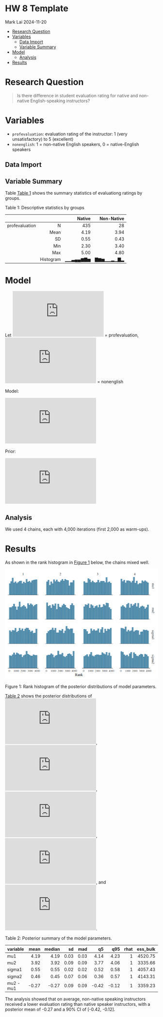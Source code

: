 # HW 8 Template
Mark Lai
2024-11-20

- [Research Question](#research-question)
- [Variables](#variables)
  - [Data Import](#data-import)
  - [Variable Summary](#variable-summary)
- [Model](#model)
  - [Analysis](#analysis)
- [Results](#results)

# Research Question

> Is there difference in student evaluation rating for native and
> non-native English-speaking instructors?

# Variables

- `profevaluation`: evaluation rating of the instructor: 1 (very
  unsatisfactory) to 5 (excellent)
- `nonenglish`: 1 = non-native English speakers, 0 = native-English
  speakers

## Data Import

## Variable Summary

Table <a href="#tbl-summ-var" class="quarto-xref">Table 1</a> shows the
summary statistics of evaluationg ratings by groups.

<div id="tbl-summ-var">

Table 1: Descriptive statistics by groups

<div class="cell-output-display">

|                |           |   Native | Non-Native |
|:---------------|----------:|---------:|-----------:|
| profevaluation |         N |      435 |         28 |
|                |      Mean |     4.19 |       3.94 |
|                |        SD |     0.55 |       0.43 |
|                |       Min |     2.30 |       3.40 |
|                |       Max |     5.00 |       4.80 |
|                | Histogram | ▁▁▃▄▄▆▇▅ |  ▇▆▅▁▁▂▁▇▂ |

</div>

</div>

# Model

Let ![Y](https://latex.codecogs.com/svg.latex?Y "Y") = profevaluation,
![G](https://latex.codecogs.com/svg.latex?G "G") = nonenglish

Model:

![\begin{aligned}
    Y\_{i, G = 0} & \sim N(\mu_1, \sigma_1) \\
    Y\_{i, G = 1} & \sim N(\mu_2, \sigma_2)
  \end{aligned}](https://latex.codecogs.com/svg.latex?%5Cbegin%7Baligned%7D%0A%20%20%20%20Y_%7Bi%2C%20G%20%3D%200%7D%20%26%20%5Csim%20N%28%5Cmu_1%2C%20%5Csigma_1%29%20%5C%5C%0A%20%20%20%20Y_%7Bi%2C%20G%20%3D%201%7D%20%26%20%5Csim%20N%28%5Cmu_2%2C%20%5Csigma_2%29%0A%20%20%5Cend%7Baligned%7D "\begin{aligned}
    Y_{i, G = 0} & \sim N(\mu_1, \sigma_1) \\
    Y_{i, G = 1} & \sim N(\mu_2, \sigma_2)
  \end{aligned}")

Prior:

![\begin{aligned}
    \mu_1 & \sim N(3, 2) \\
    \mu_2 & \sim N(3, 2) \\
    \sigma_1 & \sim N^+(0, 2) \\
    \sigma_2 & \sim N^+(0, 2)
  \end{aligned}](https://latex.codecogs.com/svg.latex?%5Cbegin%7Baligned%7D%0A%20%20%20%20%5Cmu_1%20%26%20%5Csim%20N%283%2C%202%29%20%5C%5C%0A%20%20%20%20%5Cmu_2%20%26%20%5Csim%20N%283%2C%202%29%20%5C%5C%0A%20%20%20%20%5Csigma_1%20%26%20%5Csim%20N%5E%2B%280%2C%202%29%20%5C%5C%0A%20%20%20%20%5Csigma_2%20%26%20%5Csim%20N%5E%2B%280%2C%202%29%0A%20%20%5Cend%7Baligned%7D "\begin{aligned}
    \mu_1 & \sim N(3, 2) \\
    \mu_2 & \sim N(3, 2) \\
    \sigma_1 & \sim N^+(0, 2) \\
    \sigma_2 & \sim N^+(0, 2)
  \end{aligned}")

## Analysis

We used 4 chains, each with 4,000 iterations (first 2,000 as warm-ups).

# Results

As shown in the rank histogram in
<a href="#fig-rank-hist-fit" class="quarto-xref">Figure 1</a> below, the
chains mixed well.

<div id="fig-rank-hist-fit">

![](hw8_template_files/figure-commonmark/fig-rank-hist-fit-1.png)

Figure 1: Rank histogram of the posterior distributions of model
parameters.

</div>

<a href="#tbl-summ-fit" class="quarto-xref">Table 2</a> shows the
posterior distributions of
![\mu_1](https://latex.codecogs.com/svg.latex?%5Cmu_1 "\mu_1"),
![\mu_2](https://latex.codecogs.com/svg.latex?%5Cmu_2 "\mu_2"),
![\sigma_1](https://latex.codecogs.com/svg.latex?%5Csigma_1 "\sigma_1"),
![\sigma_2](https://latex.codecogs.com/svg.latex?%5Csigma_2 "\sigma_2"),
and
![\mu_2 - \mu_1](https://latex.codecogs.com/svg.latex?%5Cmu_2%20-%20%5Cmu_1 "\mu_2 - \mu_1").

<div id="tbl-summ-fit">

Table 2: Posterior summary of the model parameters.

<div class="cell-output-display">

| variable  |  mean | median |   sd |  mad |    q5 |   q95 | rhat | ess_bulk | ess_tail |
|:----------|------:|-------:|-----:|-----:|------:|------:|-----:|---------:|---------:|
| mu1       |  4.19 |   4.19 | 0.03 | 0.03 |  4.14 |  4.23 |    1 |  4520.75 |  3154.24 |
| mu2       |  3.92 |   3.92 | 0.09 | 0.09 |  3.77 |  4.06 |    1 |  3335.66 |  2727.86 |
| sigma1    |  0.55 |   0.55 | 0.02 | 0.02 |  0.52 |  0.58 |    1 |  4057.43 |  2792.84 |
| sigma2    |  0.46 |   0.45 | 0.07 | 0.06 |  0.36 |  0.57 |    1 |  4143.31 |  2512.62 |
| mu2 - mu1 | -0.27 |  -0.27 | 0.09 | 0.09 | -0.42 | -0.12 |    1 |  3359.23 |  2728.14 |

</div>

</div>

The analysis showed that on average, non-native speaking instructors
received a lower evaluation rating than native speaker instructors, with
a posterior mean of -0.27 and a 90% CI of \[-0.42, -0.12\].
